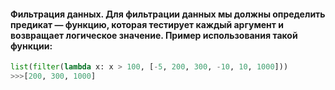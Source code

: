 #### Фильтрация данных. Для фильтрации данных мы должны определить пре­дикат — функцию, которая тестирует каждый аргумент и возвращает логи­ческое значение. Пример использования такой функции:

```python
list(filter(lambda x: x > 100, [-5, 200, 300, -10, 10, 1000]))
>>>[200, 300, 1000]
```
